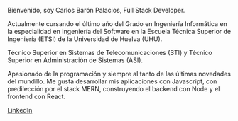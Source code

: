 Bienvenido, soy Carlos Barón Palacios, Full Stack Developer.

Actualmente cursando el último año del Grado en Ingeniería Informática en la especialidad en Ingeniería del Software en la Escuela Técnica Superior de Ingeniería (ETSI) de la Universidad de Huelva (UHU).

Técnico Superior en Sistemas de Telecomunicaciones (STI) y Técnico Superior en Administración de Sistemas (ASI).

Apasionado de la programación y siempre al tanto de las últimas novedades del mundillo. Me gusta desarrollar mis aplicaciones con Javascript, con predilección por el stack MERN, construyendo el backend con Node y el frontend con React.

[LinkedIn](https://www.linkedin.com/in/carlos-baron-palacios/)
